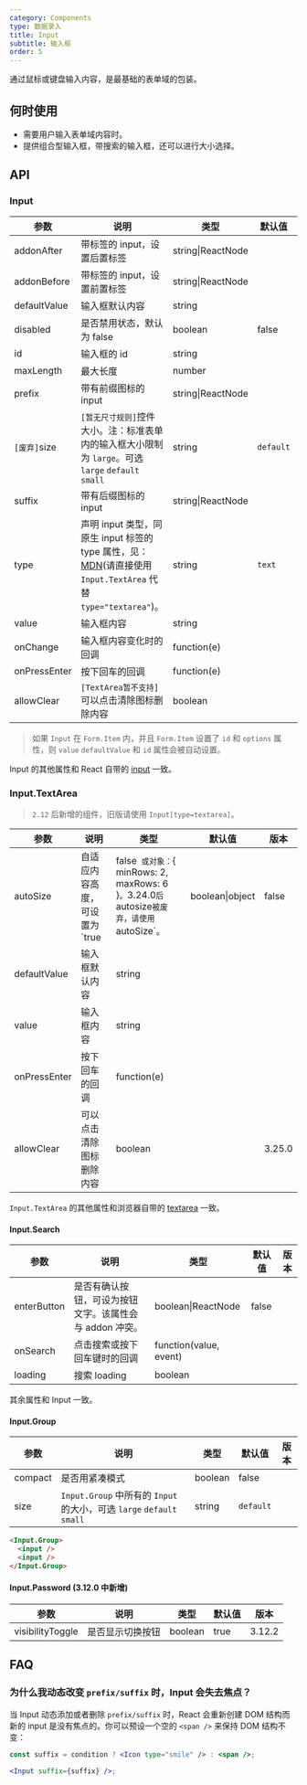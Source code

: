 ```yaml
---
category: Components
type: 数据录入
title: Input
subtitle: 输入框
order: 5
---
```


通过鼠标或键盘输入内容，是最基础的表单域的包装。

## 何时使用

- 需要用户输入表单域内容时。
- 提供组合型输入框，带搜索的输入框，还可以进行大小选择。

## API

### Input

| 参数 | 说明 | 类型 | 默认值 | 版本 |
| --- | --- | --- | --- | --- |
| addonAfter | 带标签的 input，设置后置标签 | string\|ReactNode |  |  |
| addonBefore | 带标签的 input，设置前置标签 | string\|ReactNode |  |  |
| defaultValue | 输入框默认内容 | string |  |  |
| disabled | 是否禁用状态，默认为 false | boolean | false |  |
| id | 输入框的 id | string |  |  |
| maxLength | 最大长度 | number |  |  |
| prefix | 带有前缀图标的 input | string\|ReactNode |  |  |
| `[废弃]`size | `[暂无尺寸规则]`控件大小。注：标准表单内的输入框大小限制为 `large`。可选 `large` `default` `small` | string | `default` |  |
| suffix | 带有后缀图标的 input | string\|ReactNode |  |  |
| type | 声明 input 类型，同原生 input 标签的 type 属性，见：[MDN](https://developer.mozilla.org/zh-CN/docs/Web/HTML/Element/input#属性)(请直接使用 `Input.TextArea` 代替 `type="textarea"`)。 | string | `text` |  |
| value | 输入框内容 | string |  |  |
| onChange | 输入框内容变化时的回调 | function(e) |  | 3.9.3 |
| onPressEnter | 按下回车的回调 | function(e) |  |  |
| allowClear | `[TextArea暂不支持]`可以点击清除图标删除内容 | boolean |  | 3.12.0 |

> 如果 `Input` 在 `Form.Item` 内，并且 `Form.Item` 设置了 `id` 和 `options` 属性，则 `value` `defaultValue` 和 `id` 属性会被自动设置。

Input 的其他属性和 React 自带的 [input](https://facebook.github.io/react/docs/events.html#supported-events) 一致。

### Input.TextArea

> `2.12` 后新增的组件，旧版请使用 `Input[type=textarea]`。

| 参数 | 说明 | 类型 | 默认值 | 版本 |
| --- | --- | --- | --- | --- |
| autoSize | 自适应内容高度，可设置为 `true|false` 或对象：`{ minRows: 2, maxRows: 6 }`。`3.24.0` 后 `autosize` 被废弃，请使用 `autoSize`。 | boolean\|object | false | 3.24.0 |
| defaultValue | 输入框默认内容 | string |  |  |
| value | 输入框内容 | string |  |  |
| onPressEnter | 按下回车的回调 | function(e) |  |  |
| allowClear | 可以点击清除图标删除内容 | boolean |  | 3.25.0 |

`Input.TextArea` 的其他属性和浏览器自带的 [textarea](https://developer.mozilla.org/en-US/docs/Web/HTML/Element/textarea) 一致。

#### Input.Search

| 参数 | 说明 | 类型 | 默认值 | 版本 |
| --- | --- | --- | --- | --- |
| enterButton | 是否有确认按钮，可设为按钮文字。该属性会与 addon 冲突。 | boolean\|ReactNode | false |  |
| onSearch | 点击搜索或按下回车键时的回调 | function(value, event) |  |  |
| loading | 搜索 loading | boolean |  |  |

其余属性和 Input 一致。

#### Input.Group

| 参数 | 说明 | 类型 | 默认值 | 版本 |
| --- | --- | --- | --- | --- |
| compact | 是否用紧凑模式 | boolean | false |  |
| size | `Input.Group` 中所有的 `Input` 的大小，可选 `large` `default` `small` | string | `default` |  |

```html
<Input.Group>
  <input />
  <input />
</Input.Group>
```

#### Input.Password (3.12.0 中新增)

| 参数             | 说明             | 类型    | 默认值 | 版本   |
| ---------------- | ---------------- | ------- | ------ | ------ |
| visibilityToggle | 是否显示切换按钮 | boolean | true   | 3.12.2 |

## FAQ

### 为什么我动态改变 `prefix/suffix` 时，Input 会失去焦点？

当 Input 动态添加或者删除 `prefix/suffix` 时，React 会重新创建 DOM 结构而新的 input 是没有焦点的。你可以预设一个空的 `<span />` 来保持 DOM 结构不变：

```jsx
const suffix = condition ? <Icon type="smile" /> : <span />;

<Input suffix={suffix} />;
```

<style>
[id^="components-input-demo-addon"] .ant-input-group-wrapper,
[id^="components-input-demo-password"] .ant-input-affix-wrapper,
[id^="components-input-demo-allowclear"] .ant-input-affix-wrapper,
[id^="components-input-demo-search"] .ant-input-affix-wrapper,
[id^="components-input-demo-disabled"] .ant-input-affix-wrapper {
    margin-bottom: 20px;
}
</style>
